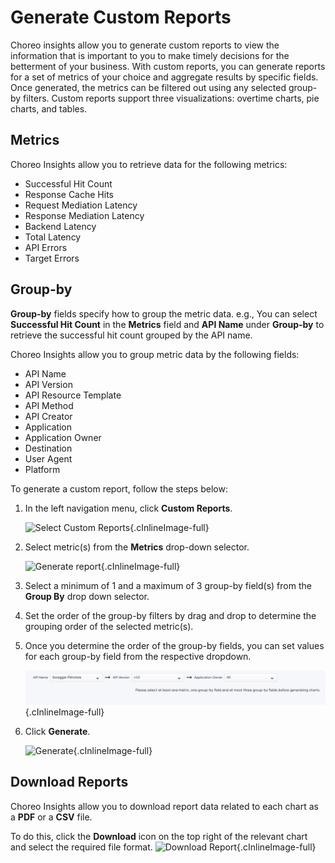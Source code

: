 # Generate Custom Reports

Choreo insights allow you to generate custom reports to view the information that is important to you to make timely decisions for the betterment of your business. With custom reports, you can generate reports for a set of metrics of your choice and aggregate results by specific fields. Once generated, the metrics can be filtered out using any selected group-by filters. Custom reports support three visualizations: overtime charts, pie charts, and tables.

## Metrics 

Choreo Insights allow you to retrieve data for the following metrics:

 - Successful Hit Count
 - Response Cache Hits
 - Request Mediation Latency
 - Response Mediation Latency
 - Backend Latency
 - Total Latency
 - API Errors
 - Target Errors

## Group-by

**Group-by** fields specify how to group the metric data. e.g., You can select **Successful Hit Count** in the **Metrics** field and **API Name** under **Group-by** to retrieve the successful hit count grouped by the API name.

Choreo Insights allow you to group metric data by the following fields:

 - API Name
 - API Version
 - API Resource Template
 - API Method
 - API Creator
 - Application
 - Application Owner
 - Destination
 - User Agent
 - Platform

To generate a custom report, follow the steps below:

1. In the left navigation menu, click **Custom Reports**.

    ![Select Custom Reports](../assets/img/monitoring-and-insights/api-insights/custom-reports-step-1.png){.cInlineImage-full}

2. Select metric(s) from the **Metrics** drop-down selector.

    ![Generate report](../assets/img/monitoring-and-insights/api-insights/custom-reports-step-2-to-4.png){.cInlineImage-full}

3. Select a minimum of 1 and a maximum of 3 group-by field(s) from the **Group By** drop down selector.

4. Set the order of the group-by filters by drag and drop to determine the grouping order of the selected metric(s).

5. Once you determine the order of the group-by fields, you can set values for each group-by field from the respective dropdown. 

    ![Group by field selection](../assets/img/monitoring-and-insights/api-insights/custom-reports-step-5.png){.cInlineImage-full}

6. Click **Generate**.

    ![Generate](../assets/img/monitoring-and-insights/api-insights/custom-reports-step-6.png){.cInlineImage-full}

## Download Reports

Choreo Insights allow you to download report data related to each chart as a **PDF** or a **CSV** file.

To do this, click the **Download** icon on the top right of the relevant chart and select the required file format.
    ![Download Report](../assets/img/monitoring-and-insights/api-insights/custom-reports-step-7.png){.cInlineImage-full}
